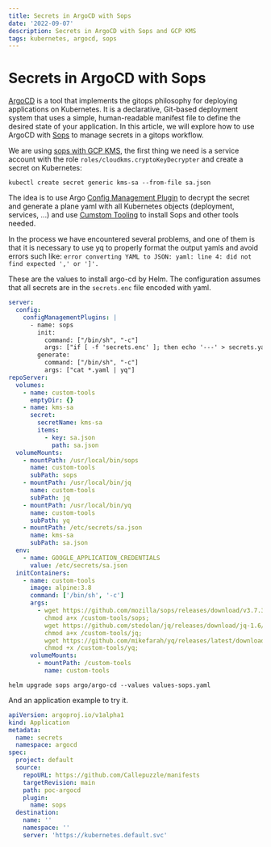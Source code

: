 ```yaml
---
title: Secrets in ArgoCD with Sops
date: '2022-09-07'
description: Secrets in ArgoCD with Sops and GCP KMS
tags: kubernetes, argocd, sops
---
```


# Secrets in ArgoCD with Sops

[ArgoCD](https://argoproj.github.io/cd/) is a tool that implements the gitops philosophy for deploying applications on Kubernetes. It is a declarative, Git-based deployment system that uses a simple, human-readable manifest file to define the desired state of your application. In this article, we will explore how to use ArgoCD with [Sops](https://github.com/mozilla/sops) to manage secrets in a gitops workflow.

We are using [sops with GCP KMS](https://github.com/mozilla/sops#encrypting-using-gcp-kms), the first thing we need is a service account with the role `roles/cloudkms.cryptoKeyDecrypter` and create a secret on Kubernetes:

`kubectl create secret generic kms-sa --from-file sa.json`

The idea is to use Argo [Config Management Plugin](https://argo-cd.readthedocs.io/en/stable/user-guide/config-management-plugins/) to decrypt the secret and generate a plane yaml with all Kubernetes objects (deployment, services, ...) and use [Cumstom Tooling](https://argo-cd.readthedocs.io/en/stable/operator-manual/custom_tools/) to install Sops and other tools needed.

In the process we have encountered several problems, and one of them is that it is necessary to use yq to properly format the output yamls and avoid errors such like: `error converting YAML to JSON: yaml: line 4: did not find expected ',' or ']'.`

These are the values to install argo-cd by Helm. The configuration assumes that all secrets are in the `secrets.enc` file encoded with yaml.

```yaml
server:
  config:
    configManagementPlugins: |
      - name: sops
        init:
          command: ["/bin/sh", "-c"]
          args: ["if [ -f 'secrets.enc' ]; then echo '---' > secrets.yaml && sops -d --input-type yaml --output-type yaml secrets.enc >> secrets.yaml; fi"]
        generate:
          command: ["/bin/sh", "-c"]
          args: ["cat *.yaml | yq"]
repoServer:
  volumes:
    - name: custom-tools
      emptyDir: {}
    - name: kms-sa
      secret:
        secretName: kms-sa
        items:
          - key: sa.json
            path: sa.json
  volumeMounts:
    - mountPath: /usr/local/bin/sops
      name: custom-tools
      subPath: sops
    - mountPath: /usr/local/bin/jq
      name: custom-tools
      subPath: jq
    - mountPath: /usr/local/bin/yq
      name: custom-tools
      subPath: yq
    - mountPath: /etc/secrets/sa.json
      name: kms-sa
      subPath: sa.json
  env:
    - name: GOOGLE_APPLICATION_CREDENTIALS
      value: /etc/secrets/sa.json
  initContainers:
    - name: custom-tools
      image: alpine:3.8
      command: ['/bin/sh', '-c']
      args:
        - wget https://github.com/mozilla/sops/releases/download/v3.7.3/sops-v3.7.3.linux.amd64 -O /custom-tools/sops;
          chmod a+x /custom-tools/sops;
          wget https://github.com/stedolan/jq/releases/download/jq-1.6/jq-linux64 -O /custom-tools/jq;
          chmod a+x /custom-tools/jq;
          wget https://github.com/mikefarah/yq/releases/latest/download/yq_linux_amd64 -O /custom-tools/yq;
          chmod +x /custom-tools/yq;
      volumeMounts:
        - mountPath: /custom-tools
          name: custom-tools
```

`helm upgrade sops argo/argo-cd --values values-sops.yaml`

And an application example to try it.

```yaml
apiVersion: argoproj.io/v1alpha1
kind: Application
metadata:
  name: secrets
  namespace: argocd
spec:
  project: default
  source:
    repoURL: https://github.com/Callepuzzle/manifests
    targetRevision: main
    path: poc-argocd
    plugin:
      name: sops
  destination:
    name: ''
    namespace: ''
    server: 'https://kubernetes.default.svc'
```
